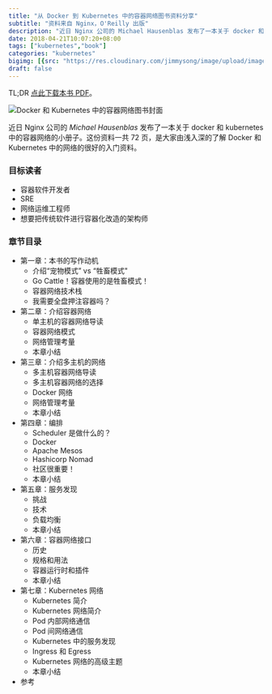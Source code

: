 ```yaml
---
title: "从 Docker 到 Kubernetes 中的容器网络图书资料分享"
subtitle: "资料来自 Nginx，O'Reilly 出版"
description: "近日 Nginx 公司的 Michael Hausenblas 发布了一本关于 docker 和 kubernetes 中的容器网络的小册子。这份资料一共 72 页，是大家由浅入深的了解 Docker 和 Kubernetes 中的网络的很好的入门资料。"
date: 2018-04-21T10:07:20+08:00
tags: ["kubernetes","book"]
categories: "kubernetes"
bigimg: [{src: "https://res.cloudinary.com/jimmysong/image/upload/images/2018042001.jpg", desc: "Sunset at Hangzhou Airport|Hangzhou|Apr 20,2018"}]
draft: false
---
```


TL;DR [点此下载本书 PDF](https://share.weiyun.com/5tGG1ya)。

![Docker 和 Kubernetes 中的容器网络图书封面](https://res.cloudinary.com/jimmysong/image/upload/images/Container-Networking-Docker-Kubernetes-cover.png)

近日 Nginx 公司的 *Michael Hausenblas* 发布了一本关于 docker 和 kubernetes 中的容器网络的小册子。这份资料一共 72 页，是大家由浅入深的了解 Docker 和 Kubernetes 中的网络的很好的入门资料。

### 目标读者

- 容器软件开发者
- SRE
- 网络运维工程师
- 想要把传统软件进行容器化改造的架构师

### 章节目录

- 第一章：本书的写作动机
  - 介绍“宠物模式” vs “牲畜模式"
  - Go Cattle！容器使用的是牲畜模式！
  - 容器网络技术栈
  - 我需要全盘押注容器吗？
- 第二章：介绍容器网络
  - 单主机的容器网络导读
  - 容器网络模式
  - 网络管理考量
  - 本章小结
- 第三章：介绍多主机的网络
  - 多主机容器网络导读
  - 多主机容器网络的选择
  - Docker 网络
  - 网络管理考量
  - 本章小结
- 第四章：编排
  - Scheduler 是做什么的？
  - Docker
  - Apache Mesos
  - Hashicorp Nomad
  - 社区很重要！
  - 本章小结
- 第五章：服务发现
  - 挑战
  - 技术
  - 负载均衡
  - 本章小结
- 第六章：容器网络接口
  - 历史
  - 规格和用法
  - 容器运行时和插件
  - 本章小结
- 第七章：Kubernetes 网络
  - Kubernetes 简介
  - Kubernetes 网络简介
  - Pod 内部网络通信
  - Pod 间网络通信
  - Kubernetes 中的服务发现
  - Ingress 和 Egress
  - Kubernetes 网络的高级主题
  - 本章小结
- 参考
